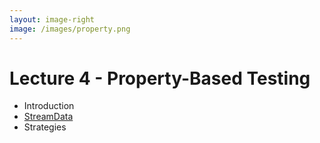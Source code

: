 ```yaml
---
layout: image-right
image: /images/property.png
---
```


# Lecture 4 - Property-Based Testing

* Introduction
* [StreamData][]
* Strategies

[StreamData]: https://github.com/whatyouhide/stream_data

<!--

Welcome to Lecture 4. Almost done ...

The last lecture (Randy Pausch anybody) ...

-->
